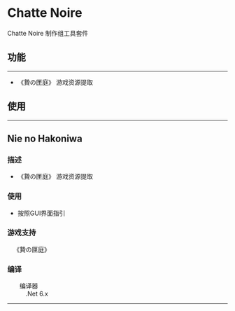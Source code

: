 # Chatte Noire

Chatte Noire 制作组工具套件

## 功能
---
* 《贄の匣庭》 游戏资源提取

## 使用
---

## Nie no Hakoniwa
### 描述
* 《贄の匣庭》 游戏资源提取
### 使用
* 按照GUI界面指引
### 游戏支持
&emsp;《贄の匣庭》<br>
### 编译
&emsp;&emsp;编译器<br>
&emsp;&emsp;&emsp;.Net 6.x<br>

---
